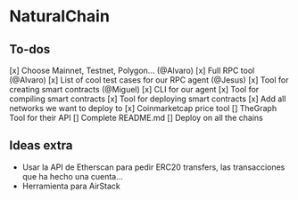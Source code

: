 # NaturalChain

## To-dos 
[x] Choose Mainnet, Testnet, Polygon... (@Alvaro)
[x] Full RPC tool (@Alvaro)
[x] List of cool test cases for our RPC agent (@Jesus)
[x] Tool for creating smart contracts (@Miguel)
[x] CLI for our agent 
[x] Tool for compiling smart contracts
[x] Tool for deploying smart contracts
[x] Add all networks we want to deploy to
[x] Coinmarketcap price tool
[] TheGraph Tool for their API
[] Complete README.md
[] Deploy on all the chains


## Ideas extra

- Usar la API de Etherscan para pedir ERC20 transfers, las transacciones que ha hecho una cuenta...
- Herramienta para AirStack
